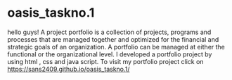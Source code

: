 # oasis_taskno.1
hello guys!
 A project portfolio is a collection of projects, programs and processes that are managed together and optimized for the financial and strategic goals of an organization. A portfolio can be managed at either the functional or the organizational level.
I developed a portfolio project by using html , css and java script.
To visit my portfolio project click on https://sans2409.github.io/oasis_taskno.1/
